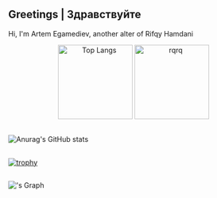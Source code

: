 ## Greetings | Здравствуйте
Hi, I'm Artem Egamediev, another alter of Rifqy Hamdani


<p align="center" style="width: 100%;">
  <img src="https://github-readme-stats.vercel.app/api/top-langs/?username=artemmakarovin&layout=compact&langs_count=10&theme=gruvbox&hide_border=true&size_weight=0.5&count_weight=0.5&hide=yacc,makefile,ragel,c,cplusplus,hack" alt="Top Langs" style="height: 150px"  />
  <img src="https://github-readme-streak-stats.herokuapp.com/?user=artemmakarovin&theme=gruvbox&hide_border=true" alt="rqrq" style="height: 150px" />  
</p>

##
![Anurag's GitHub stats](https://github-readme-stats.vercel.app/api?username=artemmakarovin&show_icons=true&theme=gruvbox)

##
  [![trophy](https://github-profile-trophy.vercel.app/?username=artemmakarovin&rank=SECRET,SSS,SS,S,AAA,AA,A,B&theme=artemmakarovin&no-frame=true)](https://github.com/ryo-ma/github-profile-trophy)

##
!['s Graph](https://github-readme-activity-graph.vercel.app/graph?username=rifrifqyqy&custom_title=Septian%20GitHub%20Activity%20Graph&bg_color=0D1117&color=7F3FBF&line=7F3FBF&point=7F3FBF&area_color=FFFFFF&title_color=FFFFFF&area=true)


